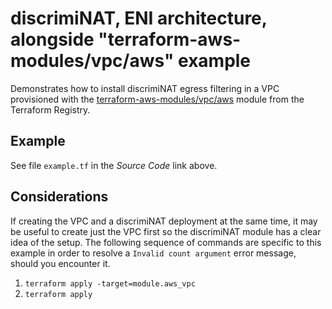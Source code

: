 # discrimiNAT, ENI architecture, alongside "terraform-aws-modules/vpc/aws" example

Demonstrates how to install discrimiNAT egress filtering in a VPC provisioned with the [terraform-aws-modules/vpc/aws](https://registry.terraform.io/modules/terraform-aws-modules/vpc/aws) module from the Terraform Registry.

## Example

See file `example.tf` in the _Source Code_ link above.

## Considerations

If creating the VPC and a discrimiNAT deployment at the same time, it may be useful to create just the VPC first so the discrimiNAT module has a clear idea of the setup. The following sequence of commands are specific to this example in order to resolve a `Invalid count argument` error message, should you encounter it.

1. `terraform apply -target=module.aws_vpc`
1. `terraform apply`

